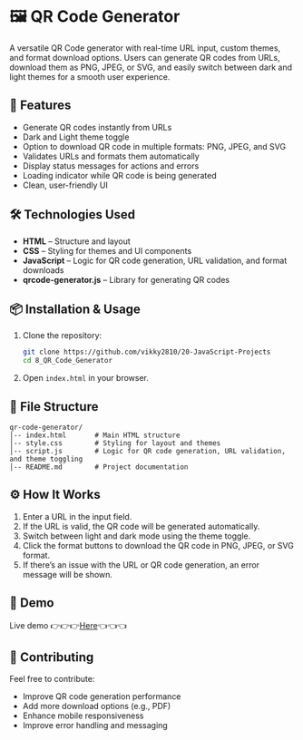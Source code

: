 # 🖼️ QR Code Generator

A versatile QR Code generator with real-time URL input, custom themes, and format download options. Users can generate QR codes from URLs, download them as PNG, JPEG, or SVG, and easily switch between dark and light themes for a smooth user experience.
                                                                                                                                                                                                                                                                                                                                                                       
## 🚀 Features
- Generate QR codes instantly from URLs
- Dark and Light theme toggle
- Option to download QR code in multiple formats: PNG, JPEG, and SVG
- Validates URLs and formats them automatically
- Display status messages for actions and errors
- Loading indicator while QR code is being generated
- Clean, user-friendly UI

## 🛠 Technologies Used
- **HTML** – Structure and layout
- **CSS** – Styling for themes and UI components
- **JavaScript** – Logic for QR code generation, URL validation, and format downloads
- **qrcode-generator.js** – Library for generating QR codes

## 📦 Installation & Usage

1. Clone the repository:
   ```bash
   git clone https://github.com/vikky2810/20-JavaScript-Projects
   cd 8_QR_Code_Generator
   ```
2. Open `index.html` in your browser.

## 📁 File Structure
```
qr-code-generator/
│-- index.html       # Main HTML structure
│-- style.css        # Styling for layout and themes
│-- script.js        # Logic for QR code generation, URL validation, and theme toggling
│-- README.md        # Project documentation
```

## ⚙️ How It Works
1. Enter a URL in the input field.
2. If the URL is valid, the QR code will be generated automatically.
3. Switch between light and dark mode using the theme toggle.
4. Click the format buttons to download the QR code in PNG, JPEG, or SVG format.
5. If there’s an issue with the URL or QR code generation, an error message will be shown.

## 📸 Demo

Live demo 👉👉👉[Here](qrcodetoolkit.vercel.app)👈👈👈

## 🤝 Contributing

Feel free to contribute:
- Improve QR code generation performance
- Add more download options (e.g., PDF)
- Enhance mobile responsiveness
- Improve error handling and messaging

